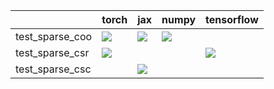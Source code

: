 |                 | torch                                                                                                                                                                              | jax                                                                                                                                                                                | numpy                                                                                                            | tensorflow                                                                                                                                                                         |
|:----------------|:-----------------------------------------------------------------------------------------------------------------------------------------------------------------------------------|:-----------------------------------------------------------------------------------------------------------------------------------------------------------------------------------|:-----------------------------------------------------------------------------------------------------------------|:-----------------------------------------------------------------------------------------------------------------------------------------------------------------------------------|
| test_sparse_coo | <a href="https://github.com/unifyai/ivy/actions/runs/3702379726/jobs/6272626692" rel="noopener noreferrer" target="_blank"><img src=https://img.shields.io/badge/-failure-red></a> | <a href="https://github.com/unifyai/ivy/actions/runs/3684559408/jobs/6234440296" rel="noopener noreferrer" target="_blank"><img src=https://img.shields.io/badge/-failure-red></a> | <a href="null" rel="noopener noreferrer" target="_blank"><img src=https://img.shields.io/badge/-failure-red></a> |                                                                                                                                                                                    |
| test_sparse_csr | <a href="null" rel="noopener noreferrer" target="_blank"><img src=https://img.shields.io/badge/-failure-red></a>                                                                   |                                                                                                                                                                                    |                                                                                                                  | <a href="https://github.com/unifyai/ivy/actions/runs/3702379726/jobs/6272626692" rel="noopener noreferrer" target="_blank"><img src=https://img.shields.io/badge/-failure-red></a> |
| test_sparse_csc |                                                                                                                                                                                    | <a href="https://github.com/unifyai/ivy/actions/runs/3687418862/jobs/6240979240" rel="noopener noreferrer" target="_blank"><img src=https://img.shields.io/badge/-failure-red></a> |                                                                                                                  |                                                                                                                                                                                    |